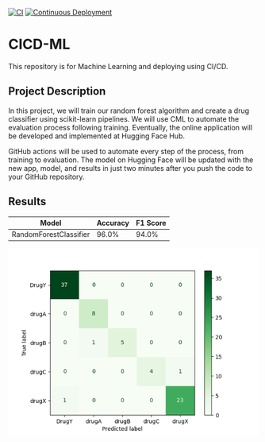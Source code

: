 [![CI](https://github.com/ashharfarooqui/CICD-ML/actions/workflows/ci.yml/badge.svg)](https://github.com/ashharfarooqui/CICD-ML/actions/workflows/ci.yml)
[![Continuous Deployment](https://github.com/ashharfarooqui/CICD-ML/actions/workflows/cd.yml/badge.svg)](https://github.com/ashharfarooqui/CICD-ML/actions/workflows/cd.yml)

# CICD-ML
This repository is for Machine Learning and deploying using CI/CD.

## Project Description
In this project, we will train our random forest algorithm and create a drug classifier using scikit-learn pipelines. We will use CML to automate the evaluation process following training. Eventually, the online application will be developed and implemented at Hugging Face Hub. 

GitHub actions will be used to automate every step of the process, from training to evaluation. The model on Hugging Face will be updated with the new app, model, and results in just two minutes after you push the code to your GitHub repository.

## Results
| Model                  | Accuracy | F1 Score |
|------------------------|----------|----------|
| RandomForestClassifier | 96.0%    | 94.0%    |

![CM](./Results/model_results.png)
